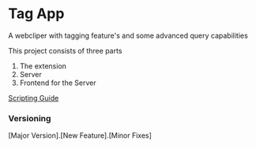 # Tag App

A webcliper with tagging feature's and some advanced query capabilities

This project consists of three parts

1. The extension
2. Server
3. Frontend for the Server

[Scripting Guide](extension/Scripting%20Guid.md)

### Versioning

[Major Version].[New Feature].[Minor Fixes]
